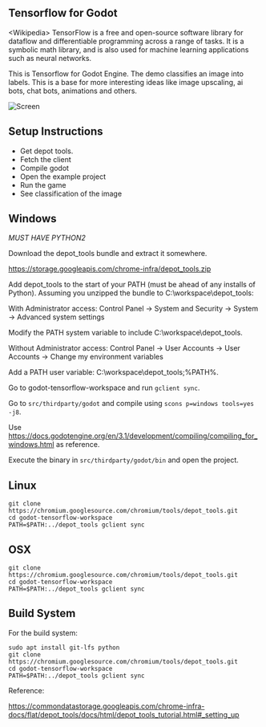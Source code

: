 ## Tensorflow for Godot

<Wikipedia\> TensorFlow is a free and open-source software library for dataflow and differentiable programming across a range of tasks. It is a symbolic math library, and is also used for machine learning applications such as neural networks. 

This is Tensorflow for Godot Engine. The demo classifies an image into labels. This is a base for more interesting ideas like image upscaling, ai bots, chat bots, animations and others.

![Screen](https://github.com/godot-extended-libraries/godot-tensorflow-workspace/blob/master/Screen%20Shot%202019-05-13%20at%209.21.18%20PM.png)

## Setup Instructions

* Get depot tools.
* Fetch the client
* Compile godot
* Open the example project
* Run the game
* See classification of the image

## Windows

*MUST HAVE PYTHON2*

Download the depot_tools bundle and extract it somewhere.

https://storage.googleapis.com/chrome-infra/depot_tools.zip

Add depot_tools to the start of your PATH (must be ahead of any installs of Python). Assuming you unzipped the bundle to C:\workspace\depot_tools:

With Administrator access:
Control Panel → System and Security → System → Advanced system settings

Modify the PATH system variable to include C:\workspace\depot_tools.

Without Administrator access:
Control Panel → User Accounts → User Accounts → Change my environment variables

Add a PATH user variable: C:\workspace\depot_tools;%PATH%.

Go to godot-tensorflow-workspace and run `gclient sync`.

Go to `src/thirdparty/godot` and compile using `scons p=windows tools=yes -j8`.

Use https://docs.godotengine.org/en/3.1/development/compiling/compiling_for_windows.html as reference.

Execute the binary in `src/thirdparty/godot/bin` and open the project.

## Linux

```
git clone https://chromium.googlesource.com/chromium/tools/depot_tools.git
cd godot-tensorflow-workspace
PATH=$PATH:../depot_tools gclient sync
```

## OSX


```
git clone https://chromium.googlesource.com/chromium/tools/depot_tools.git
cd godot-tensorflow-workspace
PATH=$PATH:../depot_tools gclient sync
```

## Build System

For the build system:

```
sudo apt install git-lfs python
git clone https://chromium.googlesource.com/chromium/tools/depot_tools.git
cd godot-tensorflow-workspace
PATH=$PATH:../depot_tools gclient sync
``` 

Reference:

https://commondatastorage.googleapis.com/chrome-infra-docs/flat/depot_tools/docs/html/depot_tools_tutorial.html#_setting_up
